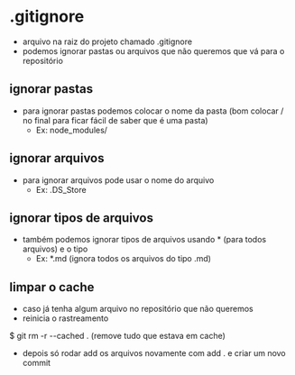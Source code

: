# .gitignore

* arquivo na raiz do projeto chamado .gitignore
* podemos ignorar pastas ou arquivos que não queremos que vá para o repositório

## ignorar pastas

* para ignorar pastas podemos colocar o nome da pasta (bom colocar / no final para ficar fácil de saber que é uma pasta)
  * Ex: node_modules/

## ignorar arquivos

* para ignorar arquivos pode usar o nome do arquivo
  *  Ex: .DS_Store
  
## ignorar tipos de arquivos

* também podemos ignorar tipos de arquivos usando * (para todos arquivos) e o tipo
  * Ex: *.md (ignora todos os arquivos do tipo .md)

## limpar o cache

* caso já tenha algum arquivo no repositório que não queremos
* reinicia o rastreamento

$ git rm -r --cached . (remove tudo que estava em cache)

* depois só rodar add os arquivos novamente com add . e criar um novo commit